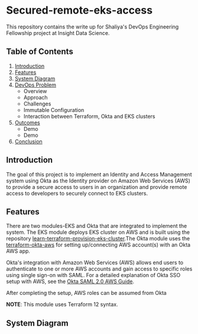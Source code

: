 # Secured-remote-eks-access
This repository contains the write up for Shaliya's DevOps Engineering Fellowship project at Insight Data Science.

## Table of Contents

1. [Introduction](README.md#introduction)
2. [Features](README.md#Features)
3. [System Diagram](README.md#background)
4. [DevOps Problem](README.md#devops-problem)
	* Overview
	* Approach
	* Challenges
	* Immutable Configuration
	* Interaction between Terraform, Okta and EKS clusters
5. [Outcomes](README.md#outcomes)
	* Demo
	* Demo
6. [Conclusion](README.md#conclusion)

## Introduction

The goal of this project is to implement an Identity and Access Management system using Okta as the Identity provider on Amazon Web Services (AWS) to provide a secure access to users in an organization and provide remote access to developers to securely connect to EKS clusters.

## Features

There are two modules-EKS and Okta that are integrated to implement the system. The EKS module deploys EKS cluster on AWS and is built using the repository [learn-terraform-provision-eks-cluster](https://learn.hashicorp.com/tutorials/terraform/eks).The Okta module uses the [terraform-okta-aws](https://github.com/elastic/terraform-okta-aws/) for setting up/connecting AWS account(s) with an Okta AWS app.

Okta's integration with Amazon Web Services (AWS) allows end users to authenticate to one or more AWS accounts and gain access to specific roles using single sign-on with SAML. 
For a detailed explanation of Okta SSO setup with AWS, see the [Okta SAML 2.0 AWS Guide](https://saml-doc.okta.com/SAML_Docs/How-to-Configure-SAML-2.0-for-Amazon-Web-Service).

After completing the setup, AWS roles can be assumed from Okta

**NOTE**: This module uses Terraform 12 syntax.

## System Diagram




